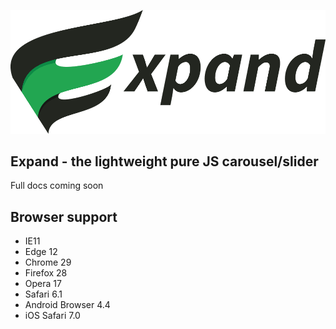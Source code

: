 ![Expand Logo](https://github.com/faesslich/expand/blob/master/demo/assets/expand-logo.png?raw=true)

## Expand - the lightweight pure JS carousel/slider

Full docs coming soon


## Browser support

- IE11
- Edge 12
- Chrome 29
- Firefox 28
- Opera 17
- Safari 6.1
- Android Browser 4.4
- iOS Safari 7.0

